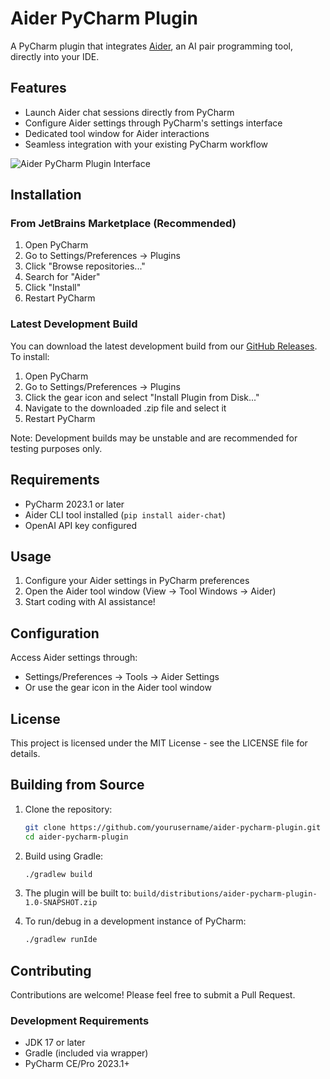 # Aider PyCharm Plugin

A PyCharm plugin that integrates [Aider](https://aider.chat), an AI pair programming tool, directly into your IDE.

## Features

- Launch Aider chat sessions directly from PyCharm
- Configure Aider settings through PyCharm's settings interface
- Dedicated tool window for Aider interactions
- Seamless integration with your existing PyCharm workflow

![Aider PyCharm Plugin Interface](docs/images/aider-pycharm-plugin.png)

## Installation

### From JetBrains Marketplace (Recommended)
1. Open PyCharm
2. Go to Settings/Preferences → Plugins
3. Click "Browse repositories..."
4. Search for "Aider"
5. Click "Install"
6. Restart PyCharm

### Latest Development Build
You can download the latest development build from our [GitHub Releases](https://github.com/vadika/aider-pycharm-plugin/releases/tag/latest).
To install:
1. Open PyCharm
2. Go to Settings/Preferences → Plugins
3. Click the gear icon and select "Install Plugin from Disk..."
4. Navigate to the downloaded .zip file and select it
5. Restart PyCharm

Note: Development builds may be unstable and are recommended for testing purposes only.

## Requirements

- PyCharm 2023.1 or later
- Aider CLI tool installed (`pip install aider-chat`)
- OpenAI API key configured

## Usage

1. Configure your Aider settings in PyCharm preferences
2. Open the Aider tool window (View → Tool Windows → Aider)
3. Start coding with AI assistance!

## Configuration

Access Aider settings through:
- Settings/Preferences → Tools → Aider Settings
- Or use the gear icon in the Aider tool window

## License

This project is licensed under the MIT License - see the LICENSE file for details.

## Building from Source

1. Clone the repository:
   ```bash
   git clone https://github.com/yourusername/aider-pycharm-plugin.git
   cd aider-pycharm-plugin
   ```

2. Build using Gradle:
   ```bash
   ./gradlew build
   ```

3. The plugin will be built to:
   `build/distributions/aider-pycharm-plugin-1.0-SNAPSHOT.zip`

4. To run/debug in a development instance of PyCharm:
   ```bash
   ./gradlew runIde
   ```

## Contributing

Contributions are welcome! Please feel free to submit a Pull Request.

### Development Requirements
- JDK 17 or later
- Gradle (included via wrapper)
- PyCharm CE/Pro 2023.1+
